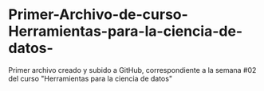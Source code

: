 # Primer-Archivo-de-curso-Herramientas-para-la-ciencia-de-datos-
Primer archivo creado y subido a GitHub, correspondiente a la semana #02 del curso "Herramientas para la ciencia de datos"
